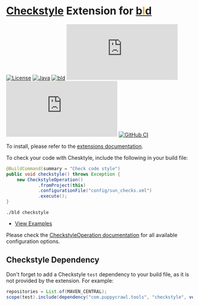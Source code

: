 # [Checkstyle](https://checkstyle.sourceforge.io/) Extension for [b<span style="color:orange">l</span>d](https://rife2.com/bld)

[![License](https://img.shields.io/badge/license-Apache%20License%202.0-blue.svg)](https://opensource.org/licenses/Apache-2.0)
[![Java](https://img.shields.io/badge/java-17%2B-blue)](https://www.oracle.com/java/technologies/javase/jdk17-archive-downloads.html)
[![bld](https://img.shields.io/badge/2.2.0-FA9052?label=bld&labelColor=2392FF)](https://rife2.com/bld)
[![Release](https://flat.badgen.net/maven/v/metadata-url/repo.rife2.com/releases/com/uwyn/rife2/bld-checkstyle/maven-metadata.xml?color=blue)](https://repo.rife2.com/#/releases/com/uwyn/rife2/bld-checkstyle)
[![Snapshot](https://flat.badgen.net/maven/v/metadata-url/repo.rife2.com/snapshots/com/uwyn/rife2/bld-checkstyle/maven-metadata.xml?label=snapshot)](https://repo.rife2.com/#/snapshots/com/uwyn/rife2/bld-checkstyle)
[![GitHub CI](https://github.com/rife2/bld-checkstyle/actions/workflows/bld.yml/badge.svg)](https://github.com/rife2/bld-checkstyle/actions/workflows/bld.yml)

To install, please refer to the [extensions documentation](https://github.com/rife2/bld/wiki/Extensions).

To check your code with Chesktyle, include the following in your build file:

```java
@BuildCommand(summary = "Check code style")
public void checkstyle() throws Exception {
    new CheckstyleOperation()
            .fromProject(this)
            .configurationFile("config/sun_checks.xml")
            .execute();
}
```

```console
./bld checkstyle
```

- [View Examples](https://github.com/rife2/bld-checkstyle/blob/master/examples/src/bld/java/com/example/)

Please check the [CheckstyleOperation documentation](https://rife2.github.io/bld-checkstyle/rife/bld/extension/CheckstyleOperation.html#method-summary)
for all available configuration options.

## Checkstyle Dependency

Don't forget to add a Checkstyle `test` dependency to your build file, as it is
not provided by the extension. For example:

```java
repositories = List.of(MAVEN_CENTRAL);
scope(test).include(dependency("com.puppycrawl.tools", "checkstyle", version(10, 21, 3)));
```
